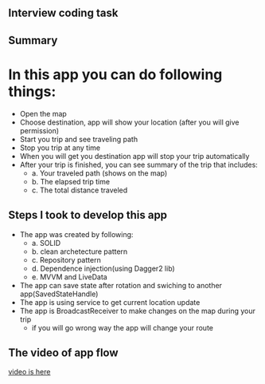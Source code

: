 ## Interview coding task
## Summary
# In this app you can do following things:
- Open the map
- Choose destination, app will show your location (after you will give permission)
- Start you trip and see traveling path
- Stop you trip at any time
- When you will get you destination app will stop your trip automatically
- After your trip is finished, you can see summary of the trip that includes:
	- a. Your traveled path (shows on the map)
	- b. The elapsed trip time
	- c. The total distance traveled

## Steps I took to develop this app
- The app was created by following:
  - a. SOLID
  - b. clean archetecture pattern
  - c. Repository pattern
  - d. Dependence injection(using Dagger2 lib)
  - e. MVVM and LiveData
 - The app can save state after rotation and swiching to another app(SavedStateHandle)
 - The app is using service to get current location update
 - The app is BroadcastReceiver to make changes on the map during your trip
   - if you will go wrong way the app will change your route
   
 ## The video of app flow
 
 [video is here](https://youtu.be/Q8PEguO1h00)

